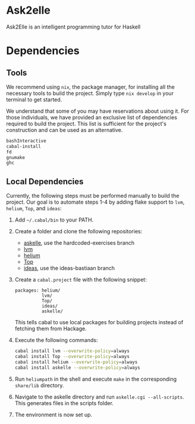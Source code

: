 # Ask2elle
Ask2Elle is an intelligent programming tutor for Haskell

# Dependencies

## Tools
We recommend using `nix`, the package manager, for installing all the necessary tools to build the project. Simply type `nix develop` in your terminal to get started.

We understand that some of you may have reservations about using it. For those individuals, we have provided an exclusive list of dependencies required to build the project. This list is sufficient for the project's construction and can be used as an alternative.
```bash
bashInteractive
cabal-install
fd
gnumake
ghc 
```

## Local Dependencies 
Currently, the following steps must be performed manually to build the project. Our goal is to automate steps 1-4 by adding flake support to `lvm`, `helium`, `Top`, and `ideas`:

1. Add `~/.cabal/bin` to your PATH. 
2. Create a folder and clone the following repositories:
   - [askelle](https://github.com/alexgerdes/askelle), use the hardcoded-exercises branch
   - [lvm](https://github.com/alexgerdes/lvm)
   - [helium](https://github.com/alexgerdes/helium)
   - [Top](https://github.com/alexgerdes/Top)
   - [ideas](https://github.com/ideas-edu/ideas), use the ideas-bastiaan branch
3. Create a `cabal.project` file with the following snippet:
   ```cabal
   packages: helium/
             lvm/
             Top/
             ideas/
             askelle/
   ```
     This tells cabal to use local packages for building projects instead of fetching them from Hackage.

4. Execute the following commands:
    ```bash
    cabal install lvm --overwrite-policy=always 
    cabal install Top --overwrite-policy=always 
    cabal install helium --overwrite-policy=always 
    cabal install askelle --overwrite-policy=always
    ```
5. Run `heliumpath` in the shell and execute `make` in the corresponding `share/lib` directory.
6. Navigate to the askelle directory and run `askelle.cgi --all-scripts`. This generates files in the scripts folder.
7. The environment is now set up.





